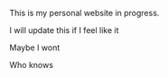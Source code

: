 This is my personal website in progress.

I will update this if I feel like it

Maybe I wont 

Who knows

